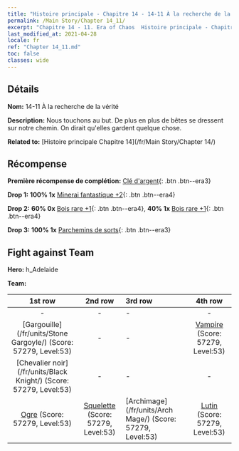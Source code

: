 ```yaml
---
title: "Histoire principale - Chapitre 14 - 14-11 À la recherche de la vérité"
permalink: /Main Story/Chapter 14_11/
excerpt: "Chapitre 14 - 11. Era of Chaos  Histoire principale - Chapitre 14_11. 14-11 À la recherche de la vérité"
last_modified_at: 2021-04-28
locale: fr
ref: "Chapter 14_11.md"
toc: false
classes: wide
---
```


## Détails

 **Nom:** 14-11 À la recherche de la vérité

 **Description:** Nous touchons au but. De plus en plus de bêtes se dressent sur notre chemin. On dirait qu'elles gardent quelque chose.

 **Related to:** [Histoire principale Chapitre 14](/fr/Main Story/Chapter 14/)

## Récompense

 **Première récompense de complétion:** [Clé d'argent](/ItemsFR/con_693/){: .btn .btn--era3}

 **Drop 1:** **100% 1x** [Minerai fantastique +2](/ItemsFR/mat_47/){: .btn .btn--era4}

 **Drop 2:** **60% 0x** [Bois rare +1](/ItemsFR/mat_41/){: .btn .btn--era4}, **40% 1x** [Bois rare +1](/ItemsFR/mat_41/){: .btn .btn--era4}

 **Drop 3:** **100% 1x** [Parchemins de sorts](/ItemsFR/con_694/){: .btn .btn--era3}


## Fight against Team
 **Hero:** h_Adelaide

 **Team:**


  | 1st row | 2nd row | 3rd row | 4th row |
  |:----:|:----:|:----|:----:|
  | - | - | - | - |
  | [Gargouille](/fr/units/Stone Gargoyle/) (Score: 57279, Level:53)  | - | - | [Vampire](/fr/units/Vampire/) (Score: 57279, Level:53)  |
  | [Chevalier noir](/fr/units/Black Knight/) (Score: 57279, Level:53)  | - | - | - |
  | [Ogre](/fr/units/Ogre/) (Score: 57279, Level:53)  | [Squelette](/fr/units/Skeleton/) (Score: 57279, Level:53)  | [Archimage](/fr/units/Arch Mage/) (Score: 57279, Level:53)  | [Lutin](/fr/units/Gremlin/) (Score: 57279, Level:53)  |


